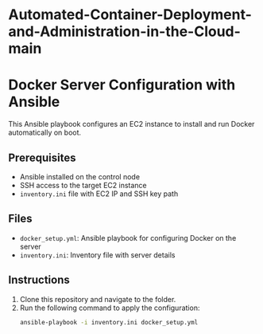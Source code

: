 # Automated-Container-Deployment-and-Administration-in-the-Cloud-main

# Docker Server Configuration with Ansible

This Ansible playbook configures an EC2 instance to install and run Docker automatically on boot.

## Prerequisites

- Ansible installed on the control node
- SSH access to the target EC2 instance
- `inventory.ini` file with EC2 IP and SSH key path

## Files

- `docker_setup.yml`: Ansible playbook for configuring Docker on the server
- `inventory.ini`: Inventory file with server details

## Instructions

1. Clone this repository and navigate to the folder.
2. Run the following command to apply the configuration:
   ```bash
   ansible-playbook -i inventory.ini docker_setup.yml
